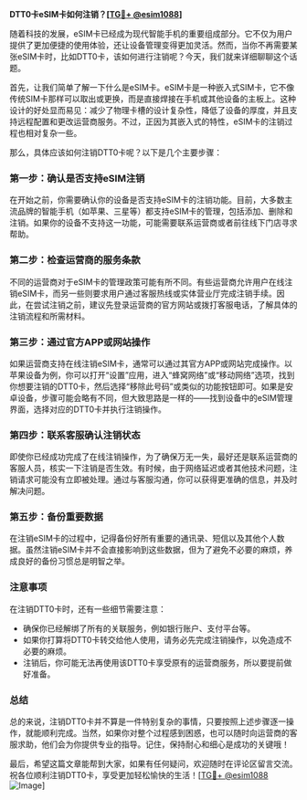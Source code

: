 **DTT0卡eSIM卡如何注销？[[TG💪+ @esim1088](https://t.me/s/esim1088)]**

随着科技的发展，eSIM卡已经成为现代智能手机的重要组成部分。它不仅为用户提供了更加便捷的使用体验，还让设备管理变得更加灵活。然而，当你不再需要某张eSIM卡时，比如DTT0卡，该如何进行注销呢？今天，我们就来详细聊聊这个话题。

首先，让我们简单了解一下什么是eSIM卡。eSIM卡是一种嵌入式SIM卡，它不像传统SIM卡那样可以取出或更换，而是直接焊接在手机或其他设备的主板上。这种设计的好处显而易见：减少了物理卡槽的设计复杂性，降低了设备的厚度，并且支持远程配置和更改运营商服务。不过，正因为其嵌入式的特性，eSIM卡的注销过程也相对复杂一些。

那么，具体应该如何注销DTT0卡呢？以下是几个主要步骤：

### **第一步：确认是否支持eSIM注销**
在开始之前，你需要确认你的设备是否支持eSIM卡的注销功能。目前，大多数主流品牌的智能手机（如苹果、三星等）都支持eSIM卡的管理，包括添加、删除和注销。如果你的设备不支持这一功能，可能需要联系运营商或者前往线下门店寻求帮助。

### **第二步：检查运营商的服务条款**
不同的运营商对于eSIM卡的管理政策可能有所不同。有些运营商允许用户在线注销eSIM卡，而另一些则要求用户通过客服热线或实体营业厅完成注销手续。因此，在尝试注销之前，建议先登录运营商的官方网站或拨打客服电话，了解具体的注销流程和所需材料。

### **第三步：通过官方APP或网站操作**
如果运营商支持在线注销eSIM卡，通常可以通过其官方APP或网站完成操作。以苹果设备为例，你可以打开“设置”应用，进入“蜂窝网络”或“移动网络”选项，找到你想要注销的DTT0卡，然后选择“移除此号码”或类似的功能按钮即可。如果是安卓设备，步骤可能会略有不同，但大致思路是一样的——找到设备中的eSIM管理界面，选择对应的DTT0卡并执行注销操作。

### **第四步：联系客服确认注销状态**
即使你已经成功完成了在线注销操作，为了确保万无一失，最好还是联系运营商的客服人员，核实一下注销是否生效。有时候，由于网络延迟或者其他技术问题，注销请求可能没有立即被处理。通过与客服沟通，你可以获得更准确的信息，并及时解决问题。

### **第五步：备份重要数据**
在注销eSIM卡的过程中，记得备份好所有重要的通讯录、短信以及其他个人数据。虽然注销eSIM卡并不会直接影响到这些数据，但为了避免不必要的麻烦，养成良好的备份习惯总是明智之举。

### **注意事项**
在注销DTT0卡时，还有一些细节需要注意：
- 确保你已经解绑了所有的关联服务，例如银行账户、支付平台等。
- 如果你打算将DTT0卡转交给他人使用，请务必先完成注销操作，以免造成不必要的麻烦。
- 注销后，你可能无法再使用该DTT0卡享受原有的运营商服务，所以要提前做好准备。

### **总结**
总的来说，注销DTT0卡并不算是一件特别复杂的事情，只要按照上述步骤逐一操作，就能顺利完成。当然，如果你对整个过程感到困惑，也可以随时向运营商的客服求助，他们会为你提供专业的指导。记住，保持耐心和细心是成功的关键哦！

最后，希望这篇文章能帮到大家，如果有任何疑问，欢迎随时在评论区留言交流。祝各位顺利注销DTT0卡，享受更加轻松愉快的生活！[[TG💪+ @esim1088](https://t.me/s/esim1088) ![Image](https://i.postimg.cc/4NQfJmqS/Snipaste-2025-05-13-00-14-12.png)]
